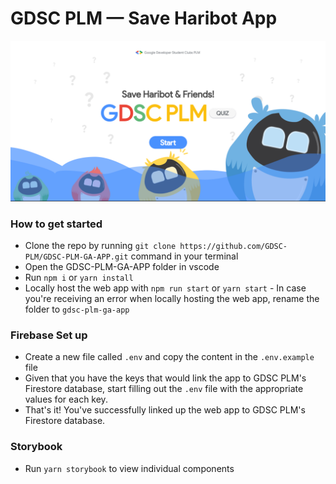 # GDSC PLM — Save Haribot App

<img src='./src/assets/images/app-prev.png' alt="save-haribot-prev"/>

### How to get started

- Clone the repo by running `git clone https://github.com/GDSC-PLM/GDSC-PLM-GA-APP.git` command in your terminal
- Open the GDSC-PLM-GA-APP folder in vscode
- Run `npm i` or `yarn install`
- Locally host the web app with `npm run start` or `yarn start` - In case you're receiving an error when locally hosting the web app, rename the folder to `gdsc-plm-ga-app`

### Firebase Set up

- Create a new file called `.env` and copy the content in the `.env.example` file
- Given that you have the keys that would link the app to GDSC PLM's Firestore database, start filling out the `.env` file with the appropriate values for each key.
- That's it! You've successfully linked up the web app to GDSC PLM's Firestore database.

### Storybook

- Run `yarn storybook` to view individual components
